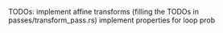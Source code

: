 TODOs:
implement affine transforms (filling the TODOs in passes/transform_pass.rs)
implement properties for loop prob
